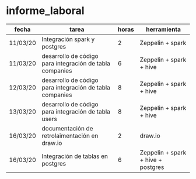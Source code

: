 # informe_laboral

| fecha | tarea | horas | herramienta |
| --- | --- | --- | --- |
| 11/03/20 | Integración spark y postgres | 2 | Zeppelin + spark |
| 11/03/20 | desarrollo de código para integración de tabla companies | 6 | Zeppelin + spark + hive |
| 12/03/20 | desarrollo de código para integración de tabla companies | 8 | Zeppelin + spark + hive |
| 13/03/20 | desarrollo de código para integración de tabla users | 8 | Zeppelin + spark + hive |
| 16/03/20 | documentación de retrolaimentación en draw.io | 2 | draw.io |
| 16/03/20 | Integración de tablas en postgres | 6 | Zeppelin + spark + hive + postgres |
